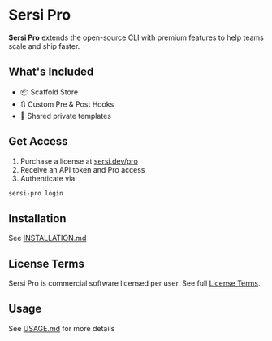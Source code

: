 # Sersi Pro

**Sersi Pro** extends the open-source CLI with premium features to help teams scale and ship faster.

## What's Included

-   📦 Scaffold Store
-   🔃 Custom Pre & Post Hooks
-   🔑 Shared private templates

## Get Access

1. Purchase a license at [sersi.dev/pro](https://sersi.dev/pro)
2. Receive an API token and Pro access
3. Authenticate via:

```bash
sersi-pro login
```

## Installation

See [INSTALLATION.md](INSTALLATION.md)

## License Terms

Sersi Pro is commercial software licensed per user.
See full [License Terms](https://sersi.dev/pro/license).

## Usage

See [USAGE.md](USAGE.md) for more details
